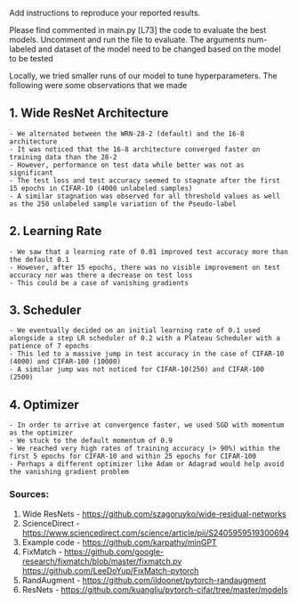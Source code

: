 Add instructions to reproduce your reported results.

Please find commented in main.py [L73] the code to evaluate the best models. Uncomment and run the file to evaluate.
The arguments num-labeled and dataset of the model need to be changed based on the model to be tested

Locally, we tried smaller runs of our model to tune hyperparameters. The following were some observations that we made

## 1. Wide ResNet Architecture
    - We alternated between the WRN-28-2 (default) and the 16-8 architecture
    - It was noticed that the 16-8 architecture converged faster on training data than the 28-2
    - However, performance on test data while better was not as significant
    - The test loss and test accuracy seemed to stagnate after the first 15 epochs in CIFAR-10 (4000 unlabeled samples)
    - A similar stagnation was observed for all threshold values as well as the 250 unlabeled sample variation of the Pseudo-label

## 2. Learning Rate
    - We saw that a learning rate of 0.01 improved test accuracy more than the default 0.1
    - However, after 15 epochs, there was no visible improvement on test accuracy nor was there a decrease on test loss
    - This could be a case of vanishing gradients
 
## 3. Scheduler
    - We eventually decided on an initial learning rate of 0.1 used alongside a step LR scheduler of 0.2 with a Plateau Scheduler with a patience of 7 epochs
    - This led to a massive jump in test accuracy in the case of CIFAR-10 (4000) and CIFAR-100 (10000)
    - A similar jump was not noticed for CIFAR-10(250) and CIFAR-100 (2500)

## 4. Optimizer
    - In order to arrive at convergence faster, we used SGD with momentum as the optimizer
    - We stuck to the default momentum of 0.9
    - We reached very high rates of training accuracy (> 90%) within the first 5 epochs for CIFAR-10 and within 25 epochs for CIFAR-100
    - Perhaps a different optimizer like Adam or Adagrad would help avoid the vanishing gradient problem

### Sources:
1. Wide ResNets - https://github.com/szagoruyko/wide-residual-networks
2. ScienceDirect - https://www.sciencedirect.com/science/article/pii/S2405959519300694
3. Example code - https://github.com/karpathy/minGPT
4. FixMatch - https://github.com/google-research/fixmatch/blob/master/fixmatch.py
                https://github.com/LeeDoYup/FixMatch-pytorch
6. RandAugment - https://github.com/ildoonet/pytorch-randaugment
7. ResNets - https://github.com/kuangliu/pytorch-cifar/tree/master/models

